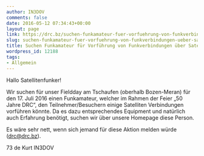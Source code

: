 ```yaml
---
author: IN3DOV
comments: false
date: 2016-05-12 07:34:43+00:00
layout: page
link: https://drc.bz/suchen-funkamateur-fuer-vorfuehrung-von-funkverbindungen-ueber-satelliten/
slug: suchen-funkamateur-fuer-vorfuehrung-von-funkverbindungen-ueber-satelliten
title: Suchen Funkamateur für Vorführung von Funkverbindungen über Satelliten.
wordpress_id: 12188
tags:
- Allgemein
---
```


Hallo Satellitenfunker!

Wir suchen für unser Fieldday am Tschaufen (oberhalb Bozen-Meran) für den 17. Juli 2016 einen Funkamateur, welcher im Rahmen der Feier „50 Jahre DRC“, den Teilnehmer/Besuchern einige Satelliten Verbindungen vorführen könnte. Da es dazu entsprechendes Equipment und natürlich auch Erfahrung benötigt, suchen wir über unsere Homepage diese Person.

Es wäre sehr nett, wenn sich jemand für diese Aktion melden würde (drc@drc.bz).

73 de Kurt IN3DOV


